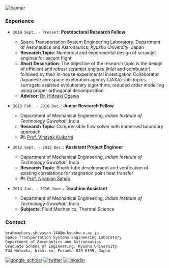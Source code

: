 ![banner](https://user-images.githubusercontent.com/34644464/72253356-60919700-3627-11ea-9537-e5819c77f373.jpg)

### Experience

- `2019 Sept. - Present`: **Postdoctoral Research Fellow**
   - Space Transportation System Engineering Laboratory. Department of Aeronautics and Astronautics, _Kyushu University_, Japan
   - **Research Topic**: Numerical and experimental design of scramjet engines for ascent flight
   - **Short Description**: The objective of the research topic is the design of efficient and robust scramjet engines (inlet and
   combustor) followed by their in-house experimental investigation Collaborator Japanese aerospace exploration agency (JAXA) sub-topics
   surrogate assisted evolutionary algorithms, reduced order modelling using proper orthogonal decomposition
   - **Advisor**: [Dr. Hideaki Ogawa](http://aero.kyushu-u.ac.jp/stsel/about.html)
   
- `2018 Feb. - 2018 Dec.`: **Junior Research Fellow**
   - Department of Mechanical Engineering, _Indian Institute of Technology Guwahati_, India
   - **Research Topic**: Compressible flow solver with immersed boundary approach
   - **PI**: [Prof. Vinayak Kulkarni](https://sites.google.com/site/kulksaero/)

- `2012 Sept. - 2012 Dec.`: **Assistant Project Engineer**
   - Department of Mechanical Engineering, _Indian Institute of Technology Guwahati_, India
   - **Research Topic**: Shock tube development and verification of existing correlations for stagnation point heat transfer
   - **PI**: [Prof. Niranjan Sahoo](https://iitg.irins.org/profile/128417)

- `2014 Jan. - 2016 June.`: **Teachine Assistant**
   - Department of Mechanical Engineering, _Indian Institute of Technology Guwahati_, India
   - **Subjects**: Fluid Mechanics, Thermal Science


### Contact
`brahmachary.shuvayan.140@m.kyushu-u.ac.jp`<br/>
`Space Transportation Systems Engineering Laboratory`<br/>
`Department of Aeronautics and Astronautics`<br/>
`Graduate School of Engineering, Kyushu University`<br/>
`744 Motooka, Nishi-ku, Fukuoka 819-0395, Japan`<br/>

[![google_scholar](https://user-images.githubusercontent.com/34644464/108090987-945aae00-70be-11eb-961c-bcb87e9be50d.png)](https://scholar.google.co.in/citations?user=bPpIoyUAAAAJ&hl=en)
[![twitter](https://user-images.githubusercontent.com/34644464/108089295-c8cd6a80-70bc-11eb-8805-7996c9b44c93.png)](https://twitter.com/b_shuvayan)
[![linkedin](https://user-images.githubusercontent.com/34644464/108090165-ab4cd080-70bd-11eb-881d-c0db7215445e.png)](https://www.linkedin.com/in/shuvayan-brahmachary/)


